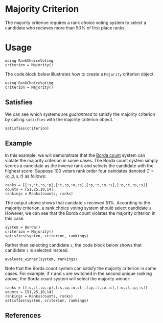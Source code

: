 # Majority Criterion

The majority criterion requires a rank choice voting system to select a candidate who recieves more than 50% of first place ranks. 
# Usage

```@setup majority_criterion
using RankChoiceVoting
criterion = Majority()
```
The code block below illustrates how to create a `Majority` criterion object.
```@example majority_criterion
using RankChoiceVoting
criterion = Majority()
```

## Satisfies
We can see which systems are *guaranteed* to satisfy the majority criterion by calling `satisfies` with the majority criterion object. 
```@example majority_criterion
satisfies(criterion)
```

## Example
In this example, we will demonstrate that the [Borda count](../systems/borda.md) system can violate the majority criterion in some cases. The Borda count system simply scores a candidate as the inverse rank and selects the candidate with the highest score. Suppose 100 voters rank order four canidates denoted $C = \{o,p,s,t\}$ as follows:
```@example majority_criterion 
ranks = [[:s,:t,:o,:p],[:t,:p,:o,:s],[:p,:t,:o,:s],[:o,:t,:p,:s]]
counts = [51,25,10,14]
rankings = Ranks(counts, ranks)
```
The output above shows that canidate `s` recieved 51%. According to the majority criterion, a rank choice voting system should select candidate `s`. However, we can see that the Borda count violates the majority criterion in this case.
```@example majority_criterion
system = Borda()
criterion = Majority()
satisfies(system, criterion, rankings)
```
Rather than selecting candidate `s`, the code block below shows that candidate `t` is selected instead.
```@example majority_criterion
evaluate_winner(system, rankings)
```
Note that the Borda count system can satisfy the majority criterion in some cases. For example, if `t` and `s` are switched in the second unique ranking above, the Borda count system will select the majority winner:

```@example majority_criterion 
ranks = [[:s,:t,:o,:p],[:s,:p,:o,:t],[:p,:t,:o,:s],[:o,:t,:p,:s]]
counts = [51,25,10,14]
rankings = Ranks(counts, ranks)
satisfies(system, criterion, rankings)
```
## References
